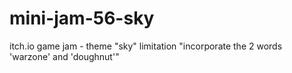 # mini-jam-56-sky
itch.io game jam - theme "sky" limitation "incorporate the 2 words 'warzone' and 'doughnut'"
